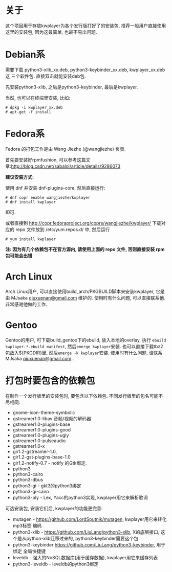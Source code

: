 关于
====
这个项目用于存放kwplayer为各个发行版打好了的安装包, 推荐一般用户直接使用
这里的安装包, 因为这最简单, 也最不易出问题.

Debian系
=======

需要下载 python3-xlib_xx.deb, python3-keybinder_xx.deb, kwplayer_xx.deb 这
三个软件包. 直接双击就能安装deb包.

先安装python3-xlib, 之后是python3-keybinder, 最后是kwplayer.

当然, 也可以在终端里安装, 比如:

    # dpkg -i kwplayer_xx.deb
    # apt-get -f install


Fedora系
=======
Fedora 的打包工作是由 Wang Jiezhe (@wangjiezhe) 负责.

首先要安装好rpmfushion, 可以参考这篇文章:<http://blog.csdn.net/sabalol/article/details/9286073>

**建议安装方式:**

使用 dnf 并安装 dnf-plugins-core, 然后直接运行:

	# dnf copr enable wangjiezhe/kwplayer
	# dnf install kwplayer

即可.

或者直接到 <http://copr.fedoraproject.org/coprs/wangjiezhe/kwplayer/> 下载对应的
repo 文件放到 /etc/yum.repos.d/ 中, 然后运行

	# yum install kwplayer

**注: 因为有几个依赖包不在官方源内, 请使用上面的 repo 文件, 否则直接安装 rpm 包可能会出错**


Arch Linux
==========
Arch Linux用户, 可以直接使用build_arch/PKGBUILD脚本来安装kwplayer, 它是由
MJsaka <qiuxuenan@gmail.com> 维护的. 使用时有什么问题, 可以直接联系他.
非常感谢他做的工作.


Gentoo
======
Gentoo的用户, 可下载build_gentoo下的ebuild, 放入本地的overlay, 执行
`ebuild kwplayer-*.ebuild manifest`, 然后`emerge kwplayer`安装. 
也可以直接下载tbz2包放入${PKGDIR}里, 然后`emerge -k kwplayer`安装.
使用时有什么问题, 请联系 MJsaka <qiuxuenan@gmail.com> .


打包时要包含的依赖包
===================
在制作一个发行版里的安装包时, 要包含以下依赖包. 不同发行版里的包名可能不尽相同:

* gnome-icon-theme-symbolic
* gstreamer1.0-libav 音频/视频的解码器
* gstreamer1.0-plugins-base
* gstreamer1.0-plugins-good
* gstreamer1.0-plugins-ugly
* gstreamer1.0-pulseaudio
* gstreamer1.0-x
* gir1.2-gstreamer-1.0,
* gir1.2-gst-plugins-base-1.0
* gir1.2-notify-0.7 - notify 的Gtk绑定.
* python3 
* python3-cairo
* python3-dbus
* python3-gi  -  gkt3的python3绑定
* python3-gi-cairo
* python3-ply - Lex, Yacc的python3实现, kwplayer用它来解析歌词

可选安装包, 安装它们后, kwplayer的功能更完善:

* mutagen - https://github.com/LordSputnik/mutagen, kwplayer用它来转化mp3标签
编码
* python3-xlib - https://github.com/LiuLang/python3-xlib, X的底层接口, 这个是从python-xlib迁移过来的, python3-keybinder需要这个包
* python3-keybinder https://github.com/LiuLang/python3-keybinder, 用于绑定
全局快捷键
* leveldb - 强大的NoSQL数据库(用于缓存数据), kwplayer用它来缓存列表
* python3-leveldb  -  leveldb的python3绑定
